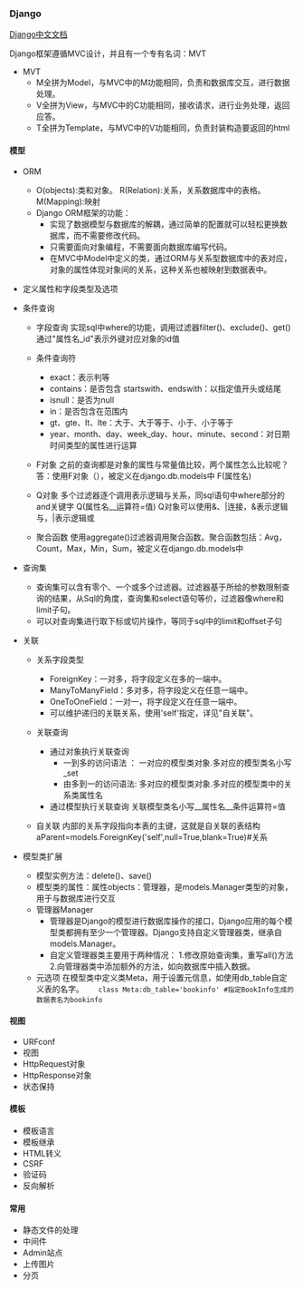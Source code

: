 ### Django 
[Django中文文档](https://docs.djangoproject.com/zh-hans/2.1/)

Django框架遵循MVC设计，并且有一个专有名词：MVT 

- MVT 
  - M全拼为Model，与MVC中的M功能相同，负责和数据库交互，进行数据处理。
  - V全拼为View，与MVC中的C功能相同，接收请求，进行业务处理，返回应答。
  -  T全拼为Template，与MVC中的V功能相同，负责封装构造要返回的html 


 #### 模型 

-  ORM 
    -  O(objects):类和对象。 R(Relation):关系，关系数据库中的表格。M(Mapping):映射
   - Django ORM框架的功能：
     - 实现了数据模型与数据库的解耦，通过简单的配置就可以轻松更换数据库，而不需要修改代码。
     - 只需要面向对象编程，不需要面向数据库编写代码。
     - 在MVC中Model中定义的类，通过ORM与关系型数据库中的表对应，对象的属性体现对象间的关系，这种关系也被映射到数据表中。

- 定义属性和字段类型及选项 
- 条件查询 
   - 字段查询 
   实现sql中where的功能，调用过滤器filter()、exclude()、get()  
   通过"属性名_id"表示外键对应对象的id值  

   - 条件查询符 
     - exact：表示判等 
     - contains：是否包含 
     startswith、endswith：以指定值开头或结尾  
     -  isnull：是否为null 
     - in：是否包含在范围内 
     - gt、gte、lt、lte：大于、大于等于、小于、小于等于
     - year、month、day、week_day、hour、minute、second：对日期时间类型的属性进行运算 
  
  - F对象 
  之前的查询都是对象的属性与常量值比较，两个属性怎么比较呢？
  答：使用F对象（），被定义在django.db.models中 
  F(属性名) 
  - Q对象 
  多个过滤器逐个调用表示逻辑与关系，同sql语句中where部分的and关键字 
  Q(属性名__运算符=值) 
  Q对象可以使用&、|连接，&表示逻辑与，|表示逻辑或 

  - 聚合函数 
  使用aggregate()过滤器调用聚合函数。聚合函数包括：Avg，Count，Max，Min，Sum，被定义在django.db.models中   

- 查询集  
   - 查询集可以含有零个、一个或多个过滤器。过滤器基于所给的参数限制查询的结果，从Sql的角度，查询集和select语句等价，过滤器像where和limit子句。
   - 可以对查询集进行取下标或切片操作，等同于sql中的limit和offset子句 

- 关联  
   - 关系字段类型 
      - ForeignKey：一对多，将字段定义在多的一端中。
      - ManyToManyField：多对多，将字段定义在任意一端中。
      - OneToOneField：一对一，将字段定义在任意一端中。
      -  可以维护递归的关联关系，使用'self'指定，详见"自关联"。 

  - 关联查询  
    - 通过对象执行关联查询 
       - 一到多的访问语法 ： 一对应的模型类对象.多对应的模型类名小写_set 
       -  由多到一的访问语法: 多对应的模型类对象.多对应的模型类中的关系类属性名 
    - 通过模型执行关联查询 
     关联模型类名小写__属性名__条件运算符=值  

  - 自关联 
  内部的关系字段指向本表的主键，这就是自关联的表结构 
  aParent=models.ForeignKey('self',null=True,blank=True)#关系 

- 模型类扩展 
  - 模型实例方法：delete()、save() 
  - 模型类的属性：属性objects：管理器，是models.Manager类型的对象，用于与数据库进行交互  
  - 管理器Manager 
     -  管理器是Django的模型进行数据库操作的接口，Django应用的每个模型类都拥有至少一个管理器。Django支持自定义管理器类，继承自models.Manager。
    - 自定义管理器类主要用于两种情况：
        1.修改原始查询集，重写all()方法
        2.向管理器类中添加额外的方法，如向数据库中插入数据。
  - 元选项 
  在模型类中定义类Meta，用于设置元信息，如使用db_table自定义表的名字。 
  `   class Meta:db_table='bookinfo' #指定BookInfo生成的数据表名为bookinfo`


####  视图 
- URFconf  
- 视图 
- HttpRequest对象 
- HttpResponse对象 
- 状态保持 


#### 模板  

- 模板语言 
- 模板继承 
- HTML转义  
- CSRF  
- 验证码  
- 反向解析  

#### 常用 

- 静态文件的处理 
- 中间件 
- Admin站点 
- 上传图片 
- 分页 